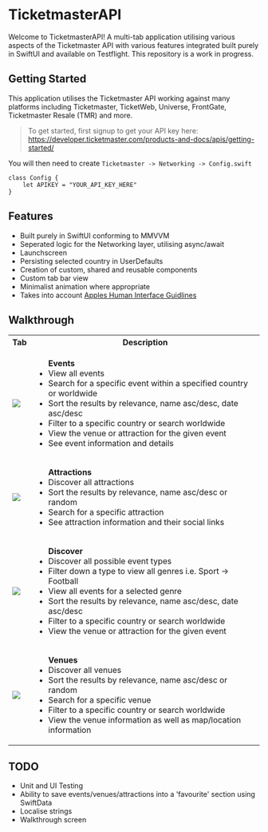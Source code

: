 # TicketmasterAPI
Welcome to TicketmasterAPI! A multi-tab application utilising various aspects of the Ticketmaster API with various features integrated built purely in SwiftUI and available on Testflight. This repository is a work in progress. 

## Getting Started

This application utilises the Ticketmaster API working against many platforms including Ticketmaster, TicketWeb, Universe, FrontGate, Ticketmaster Resale (TMR) and more. 

> To get started, first signup to get your API key here:
https://developer.ticketmaster.com/products-and-docs/apis/getting-started/

You will then need to create `Ticketmaster -> Networking -> Config.swift`
```  
class Config {
    let APIKEY = "YOUR_API_KEY_HERE"
} 
```

## Features
- Built purely in SwiftUI conforming to MMVVM 
- Seperated logic for the Networking layer, utilising async/await
- Launchscreen
- Persisting selected country in UserDefaults
- Creation of custom, shared and reusable components
- Custom tab bar view
- Minimalist animation where appropriate 
- Takes into account [Apples Human Interface Guidlines]([/guides/content/editing-an-existing-page#modifying-front-matter](https://developer.apple.com/design/human-interface-guidelines))


## Walkthrough
<table>
    <tr>
        <th>Tab</th>
        <th>Description</th>
    </tr>
    <tr>
        <td><img src="discover.gif"></td>
        <td><ul>
            <strong>Events</strong>
            <li>View all events </li>
            <li>Search for a specific event within a specified country or worldwide</li>
            <li>Sort the results by relevance, name asc/desc, date asc/desc</li>
            <li>Filter to a specific country or search worldwide</li>
            <li>View the venue or attraction for the given event</li>
            <li>See event information and details</li>
        </ul></td>
    </tr>
        <tr>
        <td><img src="discover.gif"></td>
        <td><ul>
            <strong>Attractions</strong>
            <li>Discover all attractions</li>
            <li>Sort the results by relevance, name asc/desc or random</li>
            <li>Search for a specific attraction</li>
            <li>See attraction information and their social links</li>
        </ul></td>
    </tr>
        <tr>
        <td><img src="discover.gif"></td>
        <td><ul>
            <strong>Discover</strong>
            <li>Discover all possible event types </li>
            <li>Filter down a type to view all genres i.e. Sport -> Football</li>
            <li>View all events for a selected genre</li>
            <li>Sort the results by relevance, name asc/desc, date asc/desc</li>
            <li>Filter to a specific country or search worldwide</li>
            <li>View the venue or attraction for the given event</li>
        </ul></td>
    </tr>
        <tr>
        <td><img src="discover.gif"></td>
        <td><ul>
            <strong>Venues</strong>
            <li>Discover all venues </li>
            <li>Sort the results by relevance, name asc/desc or random</li>
            <li>Search for a specific venue</li>
            <li>Filter to a specific country or search worldwide</li>
            <li>View the venue information as well as map/location information</li>
        </ul></td>
    </tr>
</table>

## TODO
- Unit and UI Testing 
- Ability to save events/venues/attractions into a 'favourite' section using SwiftData
- Localise strings
- Walkthrough screen
